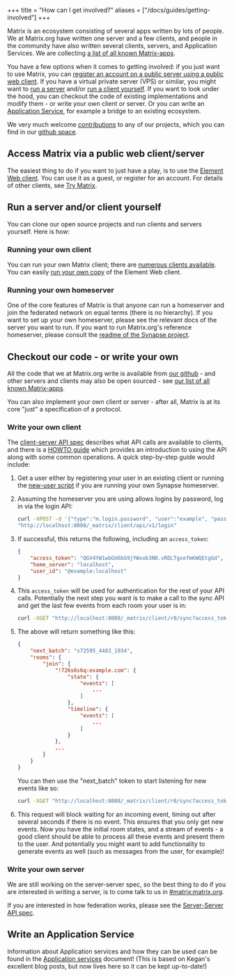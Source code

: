 +++
title = "How can I get involved?"
aliases = ["/docs/guides/getting-involved"] 
+++

Matrix is an ecosystem consisting of several apps written by lots of people. We
at Matrix.org have written one server and a few clients, and people in the
community have also written several clients, servers, and Application Services.
We are collecting [a list of all known Matrix-apps](/try-matrix).

You have a few options when it comes to getting involved: if you just want to
use Matrix, you can [register an account on a public server using a public web
client](/try-matrix). If you have a virtual private server (VPS) or similar, you
might want to [run a server](/ecosystem/servers) and/or
[run a client yourself](/ecosystem/clients). If you want to look under the
hood, you can checkout the code of existing implementations and modify them -
or write your own client or server. Or you can write an
[Application Service](/ecosystem/sdks), for example a bridge to an existing
ecosystem.

We very much welcome
[contributions](https://github.com/matrix-org/synapse/blob/master/CONTRIBUTING.md)
to any of our projects, which you can find in our
[github space](https://github.com/matrix-org/).

## Access Matrix via a public web client/server

The easiest thing to do if you want to just have a play, is to use the
[Element Web client](https://app.element.io/). You can use it as a guest, or
register for an account. For details of other clients, see
[Try Matrix](/try-matrix).

## Run a server and/or client yourself

You can clone our open source projects and run clients and servers yourself.
Here is how:

### Running your own client

You can run your own Matrix client; there are
[numerous clients available](/ecosystem/clients). You can easily
[run your own copy](https://github.com/vector-im/element-web#getting-started)
of the Element Web client.

### Running your own homeserver

One of the core features of Matrix is that anyone can run a homeserver and join
the federated network on equal terms (there is no hierarchy). If you want to
set up your own homeserver, please see the relevant docs of the server you want
to run. If you want to run Matrix.org's reference homeserver, please consult
the
[readme of the Synapse project](https://github.com/matrix-org/synapse/blob/master/README.rst).

## Checkout our code - or write your own

All the code that we at Matrix.org write is available from
[our github](https://github.com/matrix-org) - and other servers and clients may
also be open sourced - see [our list of all known Matrix-apps](/ecosystem).

You can also implement your own client or server - after all, Matrix is at its
core "just" a specification of a protocol.

### Write your own client

The
[client-server API spec](https://matrix.org/docs/spec/client_server/latest.html)
describes what API calls are available to clients, and there is a [HOWTO
guide](https://matrix.org/docs/guides/client-server.html) which provides an
introduction to using the API along with some common operations. A quick
step-by-step guide would include:

1. Get a user either by registering your user in an existing client or running
   the [new-user script](https://github.com/matrix-org/synapse/blob/master/scripts/register_new_matrix_user)
   if you are running your own Synapse homeserver.

2. Assuming the homeserver you are using allows logins by password, log in via the login API:

   ```bash
   curl -XPOST -d '{"type":"m.login.password", "user":"example", "password":"wordpass"}' \
   "http://localhost:8008/_matrix/client/api/v1/login"
   ```

3. If successful, this returns the following, including an `access_token`:

   ```json
   {
       "access_token": "QGV4YW1wbGU6bG9jYWxob3N0.vRDLTgxefmKWQEtgGd",
       "home_server": "localhost",
       "user_id": "@example:localhost"
   }
   ```

4. This `access_token` will be used for authentication for the rest of your API
   calls. Potentially the next step you want is to make a call to the sync API and
   get the last few events from each room your user is in:

   ```bash
   curl -XGET "http://localhost:8008/_matrix/client/r0/sync?access_token=YOUR_ACCESS_TOKEN"
   ```

5. The above will return something like this:

   ```json
   {
       "next_batch": "s72595_4483_1934",
       "rooms": {
           "join": {
               "!726s6s6q:example.com": {
                   "state": {
                       "events": [
                           ...
                       ]
                   },
                   "timeline": {
                       "events": [
                           ...
                       ]
                   }
               },
               ...
           }
       }
   }
   ```

   You can then use the "next_batch" token to start listening for new events like
   so:

   ```bash
   curl -XGET "http://localhost:8008/_matrix/client/r0/sync?access_token=YOUR_ACCESS_TOKEN&since=s72595_4483_1934"
   ```

6. This request will block waiting for an incoming event, timing out after
   several seconds if there is no event. This ensures that you only get new
   events. Now you have the initial room states, and a stream of events - a good
   client should be able to process all these events and present them to the user.
   And potentially you might want to add functionality to generate events as well
   (such as messages from the user, for example)!

### Write your own server

We are still working on the server-server spec, so the best thing to do if you
are interested in writing a server,
is to come talk to us in [#matrix:matrix.org](https://matrix.to/#/#matrix:matrix.org).

If you are interested in how federation works, please see the [Server-Server
API spec](https://matrix.org/docs/spec/server_server/latest.html).

## Write an Application Service

Information about Application services and how they can be used can be found in
the [Application services](/docs/legacy/application-services) document!
(This is based on Kegan's excellent blog posts, but now lives here so it can be
kept up-to-date!)
